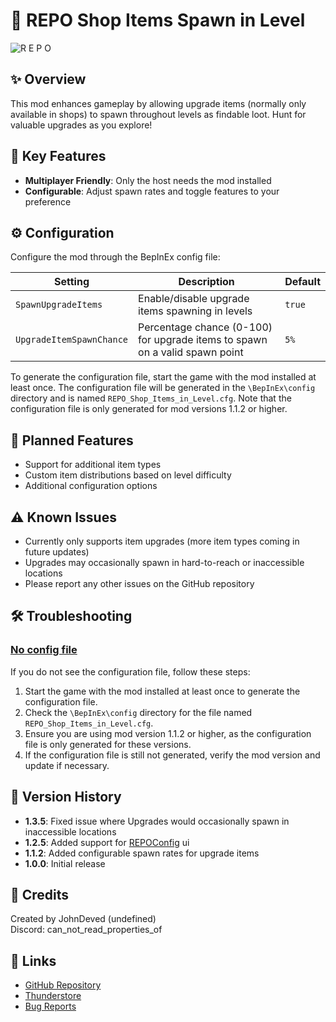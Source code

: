 # 🛒 REPO Shop Items Spawn in Level

![R E P O](https://github.com/user-attachments/assets/11f842b2-cf3f-4f8f-9df7-52eefbc8cdf7)

## ✨ Overview
This mod enhances gameplay by allowing upgrade items (normally only available in shops) to spawn throughout levels as findable loot. Hunt for valuable upgrades as you explore!

## 🔑 Key Features
- **Multiplayer Friendly**: Only the host needs the mod installed
- **Configurable**: Adjust spawn rates and toggle features to your preference

## ⚙️ Configuration
Configure the mod through the BepInEx config file:

| Setting | Description | Default |
|---------|-------------|---------|
| `SpawnUpgradeItems` | Enable/disable upgrade items spawning in levels | `true` |
| `UpgradeItemSpawnChance` | Percentage chance (0-100) for upgrade items to spawn on a valid spawn point | `5%` |

To generate the configuration file, start the game with the mod installed at least once. The configuration file will be generated in the `\BepInEx\config` directory and is named `REPO_Shop_Items_in_Level.cfg`. Note that the configuration file is only generated for mod versions 1.1.2 or higher.

## 🔮 Planned Features
- Support for additional item types
- Custom item distributions based on level difficulty
- Additional configuration options

## ⚠️ Known Issues
- Currently only supports item upgrades (more item types coming in future updates)
- Upgrades may occasionally spawn in hard-to-reach or inaccessible locations
- Please report any other issues on the GitHub repository

## 🛠️ Troubleshooting

### [No config file](https://github.com/JohnDeved/REPO_Shop_Items_in_Level/issues/7)
If you do not see the configuration file, follow these steps:

1. Start the game with the mod installed at least once to generate the configuration file.
2. Check the `\BepInEx\config` directory for the file named `REPO_Shop_Items_in_Level.cfg`.
3. Ensure you are using mod version 1.1.2 or higher, as the configuration file is only generated for these versions.
4. If the configuration file is still not generated, verify the mod version and update if necessary.

## 📝 Version History
- **1.3.5**: Fixed issue where Upgrades would occasionally spawn in inaccessible locations
- **1.2.5**: Added support for [REPOConfig](https://thunderstore.io/c/repo/p/nickklmao/REPOConfig/) ui
- **1.1.2**: Added configurable spawn rates for upgrade items
- **1.0.0**: Initial release

## 👤 Credits
Created by JohnDeved (undefined)  
Discord: can_not_read_properties_of

## 🔗 Links
- [GitHub Repository](https://github.com/JohnDeved/REPO_Shop_Items_in_Level)
- [Thunderstore](https://thunderstore.io/c/repo/p/itsUndefined/Shop_Items_Spawn_in_Level/)
- [Bug Reports](https://github.com/JohnDeved/REPO_Shop_Items_in_Level/issues)
